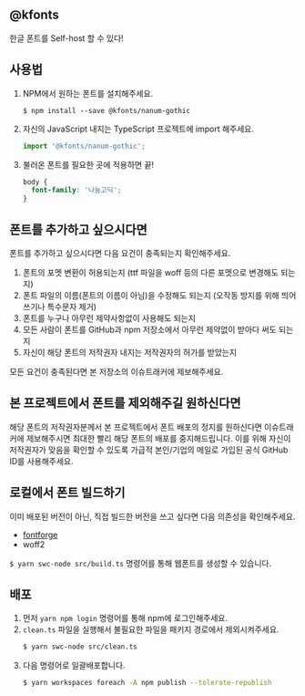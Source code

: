 @kfonts
-------

한글 폰트를 Self-host 할 수 있다!


사용법
------

1. NPM에서 원하는 폰트를 설치해주세요.
   ```
   $ npm install --save @kfonts/nanum-gothic
   ```
2. 자신의 JavaScript 내지는 TypeScript 프로젝트에 import 해주세요.
   ```js
   import '@kfonts/nanum-gothic';
   ```
3. 불러온 폰트를 필요한 곳에 적용하면 끝!
   ```css
   body {
     font-family: '나눔고딕';
   }
   ```

폰트를 추가하고 싶으시다면
----------------------

폰트를 추가하고 싶으시다면 다음 요건이 충족되는지 확인해주세요.

1. 폰트의 포멧 변환이 허용되는지 (ttf 파일을 woff 등의 다른 포멧으로 변경해도 되는지)
2. 폰트 파일의 이름(폰트의 이름이 아님)을 수정해도 되는지 (오작동 방지를 위해 띄어쓰기나 특수문자 제거)
3. 폰트를 누구나 아무런 제약사항없이 사용해도 되는지
4. 모든 사람이 폰트를 GitHub과 npm 저장소에서 아무런 제약없이 받아다 써도 되는지
5. 자신이 해당 폰트의 저작권자 내지는 저작권자의 허가를 받았는지

모든 요건이 충족된다면 본 저장소의 이슈트래커에 제보해주세요.


본 프로젝트에서 폰트를 제외해주길 원하신다면
--------------------------------------

해당 폰트의 저작권자분께서 본 프로젝트에서 폰트 배포의 정지를 원하신다면 이슈트래커에 제보해주시면 최대한 빨리 해당 폰트의 배포를 중지해드립니다.
이를 위해 자신이 저작권자가 맞음을 확인할 수 있도록 가급적 본인/기업의 메일로 가입된 공식 GitHub ID를 사용해주세요.


로컬에서 폰트 빌드하기
-------------------

이미 배포된 버전이 아닌, 직접 빌드한 버전을 쓰고 싶다면 다음 의존성을 확인해주세요.

- [fontforge](http://fontforge.github.io/en-US/)
- woff2

`$ yarn swc-node src/build.ts` 명령어를 통해 웹폰트를 생성할 수 있습니다.


배포
----

1. 먼저 `yarn npm login` 명령어를 통해 npm에 로그인해주세요.
2. `clean.ts` 파일을 실행해서 불필요한 파일을 패키지 경로에서 제외시켜주세요.
   ```bash
   $ yarn swc-node src/clean.ts
   ```
3. 다음 명령어로 일괄배포합니다.
   ```bash
   $ yarn workspaces foreach -A npm publish --tolerate-republish
   ```
